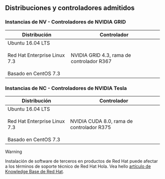 ## <a name="supported-distributions-and-drivers"></a>Distribuciones y controladores admitidos


### <a name="nv-instances---nvidia-grid-drivers"></a>Instancias de NV - Controladores de NVIDIA GRID


| Distribución | Controlador |
| --- | --- | 
| Ubuntu 16.04 LTS<br/><br/>Red Hat Enterprise Linux 7.3<br/><br/>Basado en CentOS 7.3 | NVIDIA GRID 4.3, rama de controlador R367|

### <a name="nc-instances---nvidia-tesla-drivers"></a>Instancias de NC - Controladores de NVIDIA Tesla
| Distribución | Controlador |
| --- | --- | 
| Ubuntu 16.04 LTS<br/><br/> Red Hat Enterprise Linux 7.3<br/><br/> Basado en CentOS 7.3 | NVIDIA CUDA 8.0, rama de controlador R375 |



> [!WARNING] 
> Instalación de software de terceros en productos de Red Hat puede afectar a los términos de soporte técnico de Red Hat Hola. Vea hello [artículo de Knowledge Base de Red Hat](https://access.redhat.com/articles/1067).
>

